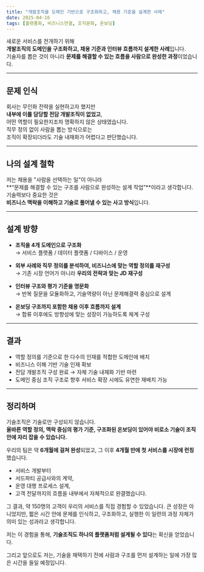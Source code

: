 ```yaml
---
title: "개발조직을 도메인 기반으로 구조화하고, 채용 기준을 설계한 사례"
date: 2025-04-16
tags: [플랫폼화, 비즈니스연결, 조직문화, 온보딩]
---
```


새로운 서비스를 전개하기 위해  
**개발조직의 도메인을 구조화하고, 채용 기준과 인터뷰 흐름까지 설계한 사례**입니다.  
기술자를 뽑은 것이 아니라 **문제를 해결할 수 있는 흐름을 사람으로 완성한 과정**이었습니다.

---

## 문제 인식

회사는 무인화 전략을 실현하고자 했지만  
**내부에 이를 담당할 전담 개발조직이 없었고**,  
어떤 역할이 필요한지조차 명확하지 않은 상태였습니다.  
직무 정의 없이 사람을 뽑는 방식으로는  
조직이 확장되더라도 기술 내재화가 어렵다고 판단했습니다.

---

## 나의 설계 철학

저는 채용을 "사람을 선택하는 일"이 아니라  
**“문제를 해결할 수 있는 구조를 사람으로 완성하는 설계 작업”**이라고 생각합니다.  
기술력보다 중요한 것은  
**비즈니스 맥락을 이해하고 기술로 풀어낼 수 있는 사고 방식**입니다.

---

## 설계 방향

- **조직을 4개 도메인으로 구조화**  
  → 서비스 플랫폼 / 데이터 플랫폼 / 디바이스 / 운영

- **외부 사례와 직무 정의를 분석하여, 비즈니스에 맞는 역할 정의를 재구성**  
  → 기존 시장 언어가 아니라 **우리의 전략과 맞는 JD 재구성**

- **인터뷰 구조와 평가 기준을 명문화**  
  → 반복 질문을 모듈화하고, 기술역량이 아닌 문제해결력 중심으로 설계

- **온보딩 구조까지 포함한 채용 이후 흐름까지 설계**  
  → 합류 이후에도 방향성에 맞는 성장이 가능하도록 체계 구성

---

## 결과

- 역할 정의를 기준으로 한 다수의 인재를 적합한 도메인에 배치
- 비즈니스 이해 기반 기술 인재 확보
- 전담 개발조직 구성 완료 → 자체 기술 내재화 기반 마련
- 도메인 중심 조직 구조로 향후 서비스 확장 시에도 유연한 재배치 가능

---

## 정리하며

기술조직은 기술로만 구성되지 않습니다.  
**올바른 역할 정의, 맥락 중심의 평가 기준, 구조화된 온보딩이 있어야 비로소 기술이 조직 안에 자리 잡을 수 있습니다.**

우리의 팀은 약 **6개월에 걸쳐 완성**되었고, 그 이후 **4개월 만에 첫 서비스를 시장에 런칭**했습니다.

- 서비스 개발부터
- 서드파티 공급사와의 계약,
- 운영 대행 프로세스 설계,
- 고객 전달까지의 흐름을 내부에서 자체적으로 완결했습니다.

그 결과, 약 150명의 고객이 우리의 서비스를 직접 경험할 수 있었습니다.
큰 성장은 아니었지만, 짧은 시간 안에 문제를 인식하고, 구조화하고, 실행한 이 일련의 과정 자체가 의미 있는 성과라고 생각합니다.

저는 이 경험을 통해, **기술조직도 하나의 플랫폼처럼 설계될 수 있다**는 확신을 얻었습니다.

그리고 앞으로도 저는, 기술을 채택하기 전에 사람과 구조를 먼저 설계하는 일에 가장 많은 시간을 들일 예정입니다.
